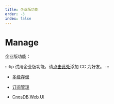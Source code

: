 ```yaml
---
title: 企业版功能
order: -3
index: false
---
```


# Manage

企业版功能：

:::tip
试用企业版功能，请[点击此处](https://dl.cnosdb.com/contact/u.jpg)添加 CC 为好友。
:::

- [多级存储](../manage/tiered_storage.md)

- [订阅管理](../manage/subscriptions.md)

- [CnosDB Web UI](../versatility/visualization/webui.md)